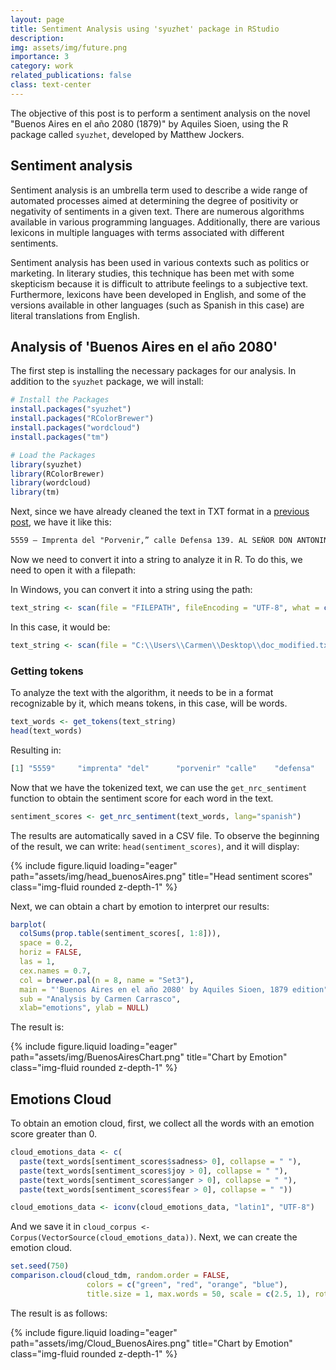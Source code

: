 ```yaml
---
layout: page
title: Sentiment Analysis using 'syuzhet' package in RStudio 
description: 
img: assets/img/future.png
importance: 3
category: work
related_publications: false
class: text-center
---
```

The objective of this post is to perform a sentiment analysis on the novel "Buenos Aires en el año 2080 (1879)" by Aquiles Sioen, using the R package called `syuzhet`, developed by Matthew Jockers.

## Sentiment analysis


Sentiment analysis is an umbrella term used to describe a wide range of automated processes aimed at determining the degree of positivity or negativity of sentiments in a given text. There are numerous algorithms available in various programming languages. Additionally, there are various lexicons in multiple languages with terms associated with different sentiments.

Sentiment analysis has been used in various contexts such as politics or marketing. In literary studies, this technique has been met with some skepticism because it is difficult to attribute feelings to a subjective text. Furthermore, lexicons have been developed in English, and some of the versions available in other languages (such as Spanish in this case) are literal translations from English.

## Analysis of 'Buenos Aires en el año 2080'


The first step is installing the necessary packages for our analysis. In addition to the `syuzhet` package, we will install:

```R
# Install the Packages
install.packages("syuzhet")
install.packages("RColorBrewer")
install.packages("wordcloud")
install.packages("tm")

# Load the Packages
library(syuzhet)
library(RColorBrewer)
library(wordcloud)
library(tm)
```
Next, since we have already cleaned the text in TXT format in a <a href="https://carmen-carrasco.github.io/projects/spaCy/">previous post</a>, we have it like this:

```txt
5559 — Imprenta del "Porvenir,” calle Defensa 139. AL SEÑOR DON ANTONINO CAMBACERES PRESIDENTE DE LA ADMINISTRACION DEL FERRO-CARRIL DEL OESTE Señor: Este librito, en el que, á la manera de Julio Verne, de Mery y del autor anónimo de la batalla de Dorking, se hace un bosquejo del Porvenir que espera á vuestra República, no podía ménos que dedicarse á un gran Administrador, á un Político prudente, honrado y liberal; en fin, á un amante apasionado del Progreso bajo todas sus formas. Hé ahí, en verdad, las cualidades que habrán de sobresalir en vuestros hombres de Estado, si desean asegurar para la Patria Argentina la prosperidad que, sin temor de equavocarme, se la puede augurar, y que yo le deseo con todo mi corazon. ¿Quién, sinó vos, podría ser más acreedor á mi preferencia, Señor? Este librito podrá elevarse hasta los astros, si os dignais aceptar su dedicatoria, si el público le concede una pequeña parte de la merecida popularidad y de la alta consideracion con que os rodea. Dignaos admitir, Señor, con la seguridad de mi gratitud, la de mi profunda consideracion. Buenos Aires, Julio 23 de 1879. SEÑOR DON AQUILES SIOEN: Presente. Distinguido Señor: Carezco absolutamente de los méritos que V. tiene la bondad de atribuirme. Acepto, no obstante, gustoso, la dedicatoria de su libro, pero sólo como una prueba de la benevolencia que V. me manifiesta. [...]
```
Now we need to convert it into a string to analyze it in R. To do this, we need to open it with a filepath:

In Windows, you can convert it into a string using the path:

```R
text_string <- scan(file = "FILEPATH", fileEncoding = "UTF-8", what = character(), sep = "\n", allowEscapes = T)
```

In this case, it would be:

```R
text_string <- scan(file = "C:\\Users\\Carmen\\Desktop\\doc_modified.txt", fileEncoding = "UTF-8", what = character(), sep = "\n", allowEscapes = T)
```

### Getting tokens

To analyze the text with the algorithm, it needs to be in a format recognizable by it, which means tokens, in this case, will be words.
```R
text_words <- get_tokens(text_string)
head(text_words)
```
Resulting in:

```R
[1] "5559"     "imprenta" "del"      "porvenir" "calle"    "defensa" 
```
Now that we have the tokenized text, we can use the `get_nrc_sentiment` function to obtain the sentiment score for each word in the text.
```R
sentiment_scores <- get_nrc_sentiment(text_words, lang="spanish")
```
The results are automatically saved in a CSV file. To observe the beginning of the result, we can write: `head(sentiment_scores)`, and it will display:

{% include figure.liquid loading="eager" path="assets/img/head_buenosAires.png" title="Head sentiment scores" class="img-fluid rounded z-depth-1" %}

Next, we can obtain a chart by emotion to interpret our results:

```R
barplot(
  colSums(prop.table(sentiment_scores[, 1:8])),
  space = 0.2,
  horiz = FALSE,
  las = 1,
  cex.names = 0.7,
  col = brewer.pal(n = 8, name = "Set3"),
  main = "'Buenos Aires en el año 2080' by Aquiles Sioen, 1879 edition",
  sub = "Analysis by Carmen Carrasco",
  xlab="emotions", ylab = NULL)
```
The result is:

{% include figure.liquid loading="eager" path="assets/img/BuenosAiresChart.png" title="Chart by Emotion" class="img-fluid rounded z-depth-1" %}

## Emotions Cloud

To obtain an emotion cloud, first, we collect all the words with an emotion score greater than 0.

```R
cloud_emotions_data <- c(
  paste(text_words[sentiment_scores$sadness> 0], collapse = " "),
  paste(text_words[sentiment_scores$joy > 0], collapse = " "),
  paste(text_words[sentiment_scores$anger > 0], collapse = " "),
  paste(text_words[sentiment_scores$fear > 0], collapse = " "))

cloud_emotions_data <- iconv(cloud_emotions_data, "latin1", "UTF-8")
```
And we save it in `cloud_corpus <- Corpus(VectorSource(cloud_emotions_data))`. Next, we can create the emotion cloud.

```R
set.seed(750) 
comparison.cloud(cloud_tdm, random.order = FALSE,
                 colors = c("green", "red", "orange", "blue"),
                 title.size = 1, max.words = 50, scale = c(2.5, 1), rot.per = 0.4)
```
The result is as follows:

{% include figure.liquid loading="eager" path="assets/img/Cloud_BuenosAires.png" title="Chart by Emotion" class="img-fluid rounded z-depth-1" %}

